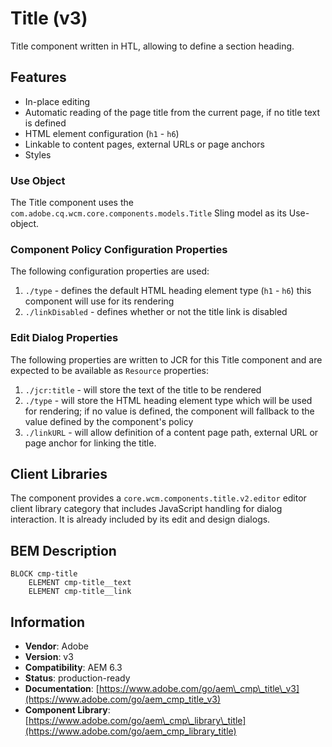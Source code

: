 <!--
Copyright 2019 Adobe

Licensed under the Apache License, Version 2.0 (the "License");
you may not use this file except in compliance with the License.
You may obtain a copy of the License at

    http://www.apache.org/licenses/LICENSE-2.0

Unless required by applicable law or agreed to in writing, software
distributed under the License is distributed on an "AS IS" BASIS,
WITHOUT WARRANTIES OR CONDITIONS OF ANY KIND, either express or implied.
See the License for the specific language governing permissions and
limitations under the License.
-->
Title (v3)
====
Title component written in HTL, allowing to define a section heading.

## Features

* In-place editing
* Automatic reading of the page title from the current page, if no title text is defined
* HTML element configuration (`h1` - `h6`)
* Linkable to content pages, external URLs or page anchors
* Styles

### Use Object
The Title component uses the `com.adobe.cq.wcm.core.components.models.Title` Sling model as its Use-object.

### Component Policy Configuration Properties
The following configuration properties are used:

1. `./type` - defines the default HTML heading element type (`h1` - `h6`) this component will use for its rendering
2. `./linkDisabled` - defines whether or not the title link is disabled

### Edit Dialog Properties
The following properties are written to JCR for this Title component and are expected to be available as `Resource` properties:

1. `./jcr:title` - will store the text of the title to be rendered
2. `./type` - will store the HTML heading element type which will be used for rendering; if no value is defined, the component will fallback
to the value defined by the component's policy
3. `./linkURL` - will allow definition of a content page path, external URL or page anchor for linking the title.

## Client Libraries
The component provides a `core.wcm.components.title.v2.editor` editor client library category that includes JavaScript
handling for dialog interaction. It is already included by its edit and design dialogs.

## BEM Description
```
BLOCK cmp-title
    ELEMENT cmp-title__text
    ELEMENT cmp-title__link
```

## Information
* **Vendor**: Adobe
* **Version**: v3
* **Compatibility**: AEM 6.3
* **Status**: production-ready
* **Documentation**: [https://www.adobe.com/go/aem\_cmp\_title\_v3](https://www.adobe.com/go/aem_cmp_title_v3)
* **Component Library**: [https://www.adobe.com/go/aem\_cmp\_library\_title](https://www.adobe.com/go/aem_cmp_library_title)

